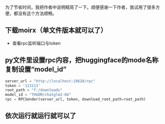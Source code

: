 为了节省时间，我把作者中说明精简了一下。顺便感谢一下作者，我试用了很多方便，都没有这个方法顺畅。
## 下载moirx（单文件版本就可以了）
  - 查看rpc监听端口与token
## py文件里设置rpc内容，把huggingface的mode名称复制设置“model_id”
```python
server_url = "http://localhost:19628/rpc"
token = '113113'
root_path = "f:/downloads"
model_id = "THUDM/chatglm2-6b"
rpc = RPCSender(server_url, token, download_root_path=root_path)
```
## 依次运行就运行就可以了
